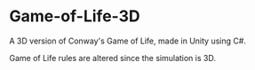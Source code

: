 # Game-of-Life-3D
A 3D version of Conway's Game of Life, made in Unity using C#.

Game of Life rules are altered since the simulation is 3D.
